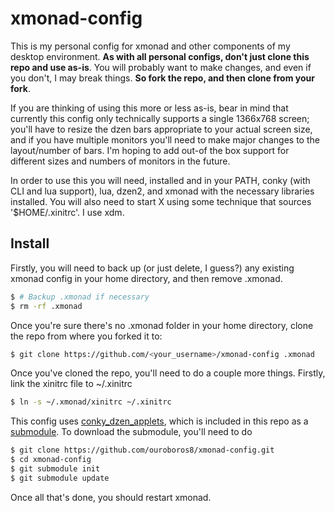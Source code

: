 xmonad-config
=============

This is my personal config for xmonad and other components of my desktop
environment. **As with all personal configs, don't just clone this repo and use
as-is**. You will probably want to make changes, and even if you don't, I may
break things. **So fork the repo, and then clone from your fork**.

If you are thinking of using this more or less as-is, bear in mind that
currently this config only technically supports a single 1366x768 screen; you'll
have to resize the dzen bars appropriate to your actual screen size, and if you
have multiple monitors you'll need to make major changes to the layout/number of
bars. I'm hoping to add out-of the box support for different sizes and numbers
of monitors in the future.

In order to use this you will need, installed and in your PATH, conky (with CLI
and lua support), lua, dzen2, and xmonad with the necessary libraries installed.
You will also need to start X using some technique that sources
'$HOME/.xinitrc'. I use xdm.

## Install

Firstly, you will need to back up (or
just delete, I guess?) any existing xmonad config in your home directory, and
then remove .xmonad.

```bash
$ # Backup .xmonad if necessary
$ rm -rf .xmonad
```

Once you're sure there's no .xmonad folder in your home directory, clone the
repo from where you forked it to:
```bash
$ git clone https://github.com/<your_username>/xmonad-config .xmonad
```

Once you've cloned the repo, you'll need to do a couple more things. Firstly,
link the xinitrc file to ~/.xinitrc
```bash
$ ln -s ~/.xmonad/xinitrc ~/.xinitrc
```
This config uses
[conky\_dzen\_applets](https://github.com/ouroboros8/conky_dzen_applets), which
is included in this repo as a
[submodule](http://git-scm.com/book/en/v2/Git-Tools-Submodules). To download the
submodule, you'll need to do
```bash
$ git clone https://github.com/ouroboros8/xmonad-config.git
$ cd xmonad-config
$ git submodule init
$ git submodule update
```

Once all that's done, you should restart xmonad.
